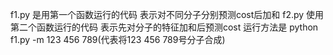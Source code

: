 f1.py 是用第一个函数运行的代码 表示对不同分子分别预测cost后加和
f2.py 使用第二个函数运行的代码 表示先对分子的特征加和后预测cost
运行方法是 python f1.py -m 123 456 789(代表将123 456 789号分子合成)